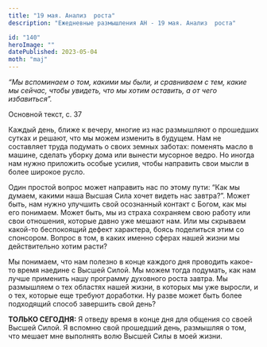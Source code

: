 ```yaml
---
title: "19 мая. Анализ  роста"
description: "Ежедневные размышления АН - 19 мая. Анализ  роста"

id: "140"
heroImage: ""
datePublished: 2023-05-04
moth: "maj"
---
```


_“Мы вспоминаем о том, какими мы были, и сравниваем с тем, какие мы сейчас,
чтобы увидеть, что мы хотим оставить, а от чего избавиться”._

Основной текст, с. 37

Каждый день, ближе к вечеру, многие из нас размышляют о прошедших сутках и
решают, что мы можем изменить в будущем. Нам не составляет труда подумать о
своих земных заботах: поменять масло в машине, сделать уборку дома или вынести
мусорное ведро. Но иногда нам нужно приложить особые усилия, чтобы направить
свои мысли в более широкое русло.

Один простой вопрос может направить нас по этому пути: “Как мы думаем, какими
наша Высшая Сила хочет видеть нас завтра?”. Может быть, нам нужно улучшить
свой осознанный контакт с Богом, как мы его понимаем. Может быть, мы из страха
сохраняем свою работу или свои отношения, которые давно уже мешают нам. Или мы
скрываем какой-то беспокоящий дефект характера, боясь поделиться этим со
спонсором. Вопрос в том, в каких именно сферах нашей жизни мы действительно
хотим расти?

Мы понимаем, что нам полезно в конце каждого дня проводить какое-то время
наедине с Высшей Силой. Мы можем тогда подумать, как нам лучше применить нашу
программу духовного роста завтра. Мы размышляем о тех областях нашей жизни, в
которых мы уже выросли, и о тех, которые еще требуют доработки. Ну разве может
быть более подходящий способ завершить свой день?

**ТОЛЬКО СЕГОДНЯ:** Я отведу время в конце дня для общения со своей Высшей
Силой. Я вспомню свой прошедший день, размышляя о том, что мешает мне
выполнять волю Высшей Силы в моей жизни.
